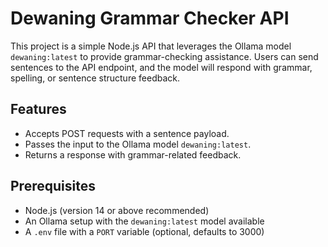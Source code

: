 # Dewaning Grammar Checker API

This project is a simple Node.js API that leverages the Ollama model `dewaning:latest` to provide grammar-checking assistance. Users can send sentences to the API endpoint, and the model will respond with grammar, spelling, or sentence structure feedback.

## Features

- Accepts POST requests with a sentence payload.
- Passes the input to the Ollama model `dewaning:latest`.
- Returns a response with grammar-related feedback.

## Prerequisites

- Node.js (version 14 or above recommended)
- An Ollama setup with the `dewaning:latest` model available
- A `.env` file with a `PORT` variable (optional, defaults to 3000)